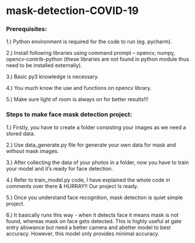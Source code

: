 # mask-detection-COVID-19

### Prerequisites:
1.) Python environment is required for the code to run (eg. pycharm).

2.) Install following libraries using command prompt – opencv, numpy, opencv-contrib-python (these libraries are not found in python module thus need to be installed externally).

3.) Basic py3 knowledge is necessary.

4.) You much know the use and functions on opencv library.

5.) Make sure light of room is always on for better results!!!




### Steps to make face mask detection project:
1.) Firstly, you have to create a folder consisting your images as we need a stored data.

2.) Use data_generate.py file for generate your own data for mask and without mask images.

3.) After collecting the data of your photos in a folder, now you have to train your model and it’s ready for face detection.

4.) Refer to train_model.py code, I have explained the whole code in comments over there & HURRAY!! Our project Is ready.

5.) Once you understand face recognition, mask detection is quiet simple project.

6.) It basically runs this way - when it detects face it means mask is not found, whereas mask on face gets detected. This is highly useful at gate entry allowance but need a better camera and abetter model to best accuracy. However, this model only provides minimal accuracy.  
